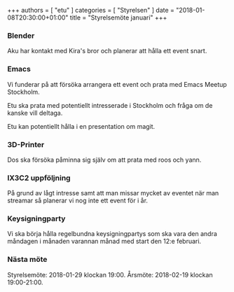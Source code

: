 +++
authors = [ "etu" ]
categories = [ "Styrelsen" ]
date = "2018-01-08T20:30:00+01:00"
title = "Styrelsemöte januari"
+++
### Blender
Aku har kontakt med Kira's bror och planerar att hålla ett event snart.

### Emacs
Vi funderar på att försöka arrangera ett event och prata med Emacs Meetup Stockholm.

Etu ska prata med potentiellt intresserade i Stockholm och fråga om de kanske vill deltaga.

Etu kan potentiellt hålla i en presentation om magit.

### 3D-Printer
Dos ska försöka påminna sig själv om att prata med roos och yann.

### IX3C2 uppföljning
På grund av lågt intresse samt att man missar mycket av eventet när man streamar så planerar vi nog inte ett event för i år.

### Keysigningparty
Vi ska börja hålla regelbundna keysigningpartys som ska vara den andra måndagen i månaden varannan månad med start den 12:e februari.

### Nästa möte
Styrelsemöte: 2018-01-29 klockan 19:00.
Årsmöte: 2018-02-19 klockan 19:00-21:00.
